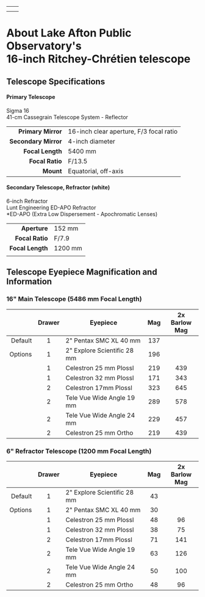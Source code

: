 <script src="../../js/whatsup.js"></script>
<script type="text/javascript">
	var objectName ="Telescope Tour"
	var objectDesc ="Let's turn up the lights and take a look at the telescope."
	var objectImage="telescope.jpg"
</script>

|    |    |
|:---|---:|
|| <div id=whatsup></div> |
|    |    |

# About Lake Afton Public Observatory's<br> 16-inch Ritchey-Chrétien telescope

## Telescope Specifications

#### Primary Telescope 
Sigma 16 <br>
41-cm Cassegrain Telescope System - Reflector

|                |         |
|---------------:|:--------|
| **Primary Mirror** | 16-inch clear aperture, F/3 focal ratio |
| **Secondary Mirror** | 4-inch diameter |
| **Focal Length**   | 5400 mm |
| **Focal Ratio**    | F/13.5 |
| **Mount**          | Equatorial, off-axis |

#### Secondary Telescope, Refractor (white)

6-inch Refractor<br/>
Lunt Engineering ED-APO Refractor<br/>
*ED-APO (Extra Low Dispersement - Apochromatic Lenses)

|                |               |
|---------------:|:--------------|
|**Aperture**    | 152 mm        |
|**Focal Ratio** | F/7.9         |
|**Focal Length**| 1200 mm       |
|                |               |

## Telescope Eyepiece Magnification and Information

### 16" Main Telescope (5486 mm Focal Length)

|         |**Drawer**|**Eyepiece**|**Mag**|**2x Barlow**<br>**Mag**|
|--------:|:---:|-------------------------------|:----:|:---:|
| Default | 1   | 2" Pentax SMC XL 40 mm        | 137  |     |  
| Options | 1   | 2" Explore Scientific 28 mm   | 196  |     | 
|         | 1   | Celestron 25 mm Plossl        | 219  | 439 | 
|         | 1   | Celestron 32 mm Plossl        | 171  | 343 | 
|         | 2   | Celestron 17mm Plossl         | 323  | 645 | 
|         | 2   | Tele Vue Wide Angle 19 mm     | 289  | 578 | 
|         | 2   | Tele Vue Wide Angle 24 mm     | 229  | 457 | 
|         | 2   | Celestron 25 mm Ortho         | 219  | 439 | 

### 6" Refractor Telescope (1200 mm Focal Length) 

|         |**Drawer**|**Eyepiece**|**Mag**|**2x Barlow**<br>**Mag**|
|--------:|:---:|-------------------------------|:----:|:---:|
| Default | 1   | 2" Explore Scientific 28 mm   |  43  |     |  
| Options | 1   | 2" Pentax SMC XL 40 mm        |  30  |     | 
|         | 1   | Celestron 25 mm Plossl        |  48  |  96 |
|         | 1   | Celestron 32 mm Plossl        |  38  |  75 |
|         | 2   | Celestron 17mm Plossl         |  71  | 141 |
|         | 2   | Tele Vue Wide Angle 19 mm     |  63  | 126 |
|         | 2   | Tele Vue Wide Angle 24 mm     |  50  | 100 |
|         | 2   | Celestron 25 mm Ortho         |  48  |  96 |
